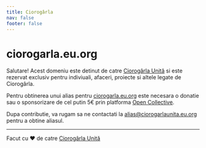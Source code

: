 ```yaml
---
title: Ciorogârla
nav: false
footer: false
---
```


# ciorogarla.eu.org

Salutare! Acest domeniu este detinut de catre [Ciorogârla Unită](https://ciorogarlaunita.eu.org)
si este rezervat exclusiv pentru indiviuali, afaceri, proiecte si altele legate de Ciorogârla.

Pentru obtinerea unui alias pentru [ciorogarla.eu.org](https://ciorogarla.eu.org) este necesara
o donatie sau o sponsorizare de cel putin 5€ prin platforma [Open Collective](https://opencollective.com/ciorogarlaunita).

Dupa contributie, va rugam sa ne contactati la [alias@ciorogarlaunita.eu.org](mailto:alias@ciorogarlaunita.eu.org) pentru
a obtine aliasul.

*****

Facut cu ❤ de catre [Ciorogârla Unită](https://ciorogarlaunita.eu.org)

